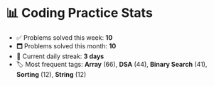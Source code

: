 # 📊 Coding Practice Stats

- ✅ Problems solved this week: **10**
- 🗖️ Problems solved this month: **10**
- 📌 Current daily streak: **3 days**
- 🏷️ Most frequent tags: **Array** (66), **DSA** (44), **Binary Search** (41), **Sorting** (12), **String** (12)
